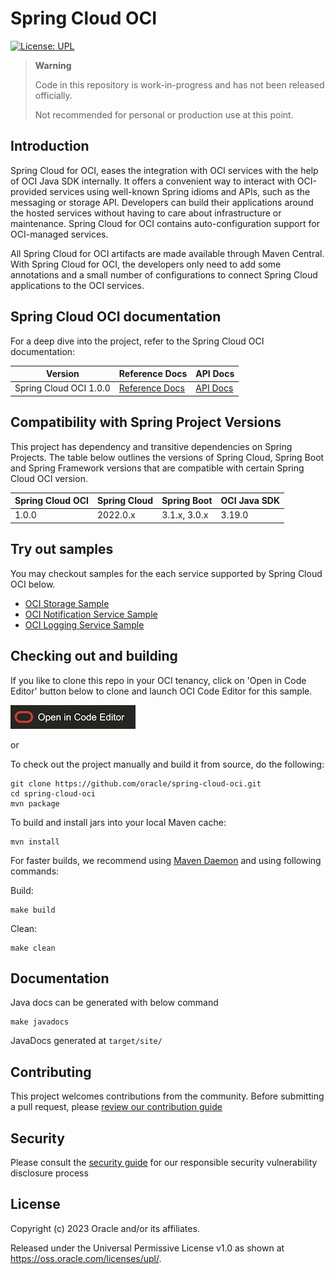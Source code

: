 # Spring Cloud OCI

[![License: UPL](https://img.shields.io/badge/license-UPL-green)](https://img.shields.io/badge/license-UPL-green)

> **Warning**  
>
> Code in this repository is work-in-progress and has not been released officially.
>
> Not recommended for personal or production use at this point.

## Introduction
Spring Cloud for OCI, eases the integration with OCI services with the help of OCI Java SDK internally. It offers a convenient way to interact with OCI-provided services using well-known Spring idioms and APIs, such as the messaging or storage API. Developers can build their applications around the hosted services without having to care about infrastructure or maintenance. Spring Cloud for OCI contains auto-configuration support for OCI-managed services.

All Spring Cloud for OCI artifacts are made available through Maven Central. With Spring Cloud for OCI, the developers only need to add some annotations and a small number of configurations to connect Spring Cloud applications to the OCI services.

## Spring Cloud OCI documentation

For a deep dive into the project, refer to the Spring Cloud OCI documentation:

| Version                | Reference Docs                                                                              | API Docs                                                                        |
|------------------------|---------------------------------------------------------------------------------------------|---------------------------------------------------------------------------------|
| Spring Cloud OCI 1.0.0 | [Reference Docs](https://oracle.github.io/spring-cloud-oci/1.0.0/reference/html/index.html) | [API Docs](https://oracle.github.io/spring-cloud-oci/1.0.0/javadocs/index.html) |


## Compatibility with Spring Project Versions

This project has dependency and transitive dependencies on Spring Projects. The table below outlines the versions of Spring Cloud, Spring Boot and Spring Framework versions that are compatible with certain Spring Cloud OCI version.

| Spring Cloud OCI  | Spring Cloud              | Spring Boot         | OCI Java SDK |
|-------------------|---------------------------|---------------------|--------------|
| 1.0.0  	        | 2022.0.x                  | 3.1.x, 3.0.x        |  3.19.0      |


## Try out samples
You may checkout samples for the each service supported by Spring Cloud OCI below.

* [OCI Storage Sample](./spring-cloud-oci-samples/spring-cloud-oci-storage-sample/)
* [OCI Notification Service Sample](./spring-cloud-oci-samples/spring-cloud-oci-notification-sample/)
* [OCI Logging Service Sample](./spring-cloud-oci-samples/spring-cloud-oci-logging-sample/)

## Checking out and building

If you like to clone this repo in your OCI tenancy, click on 'Open in Code Editor' button below to clone and launch OCI Code Editor for this sample.

[<img src="https://raw.githubusercontent.com/oracle-devrel/oci-code-editor-samples/main/images/open-in-code-editor.png" />](https://cloud.oracle.com/?region=home&cs_repo_url=https://github.com/oracle/spring-cloud-oci.git&cs_open_ce=true&cs_readme_path=spring-cloud-oci-samples/spring-cloud-oci-storage/README.md)

or

To check out the project manually and build it from source, do the following:

```
git clone https://github.com/oracle/spring-cloud-oci.git
cd spring-cloud-oci
mvn package
```

To build and install jars into your local Maven cache:

```
mvn install
```

For faster builds, we recommend using [Maven Daemon](https://github.com/apache/maven-mvnd) and using following commands:

Build:
```
make build
```

Clean:
```
make clean
```

## Documentation

Java docs can be generated with below command

```
make javadocs
```

JavaDocs generated at `target/site/`

## Contributing

This project welcomes contributions from the community. Before submitting a pull request, please [review our contribution guide](./CONTRIBUTING.md)

## Security

Please consult the [security guide](./SECURITY.md) for our responsible security vulnerability disclosure process

## License

Copyright (c) 2023 Oracle and/or its affiliates.

Released under the Universal Permissive License v1.0 as shown at
<https://oss.oracle.com/licenses/upl/>.
